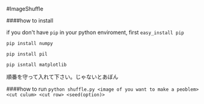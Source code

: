 #ImageShuffle

####how to install

if you don't have `pip` in your python enviroment, first `easy_install pip`

` pip install numpy `

` pip install pil `

` pip isntall matplotlib `

順番を守って入れて下さい。じゃないとあぼん 

####how to run
` python shuffle.py <image of you want to make a peoblem> <cut culum> <cut row> <seed(option)> `

